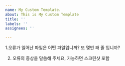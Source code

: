 ```yaml
---
name: My Custom Template.
about: This is My Custom Template
title: ''
labels: ''
assignees: ''

---
```


1.오류가 일어난 파일은 어떤 파일입니까? 또 몇번 째 줄 입니까?


2. 오류의 증상을 말씀해 주세요, 가능하면 스크린샷 포함
